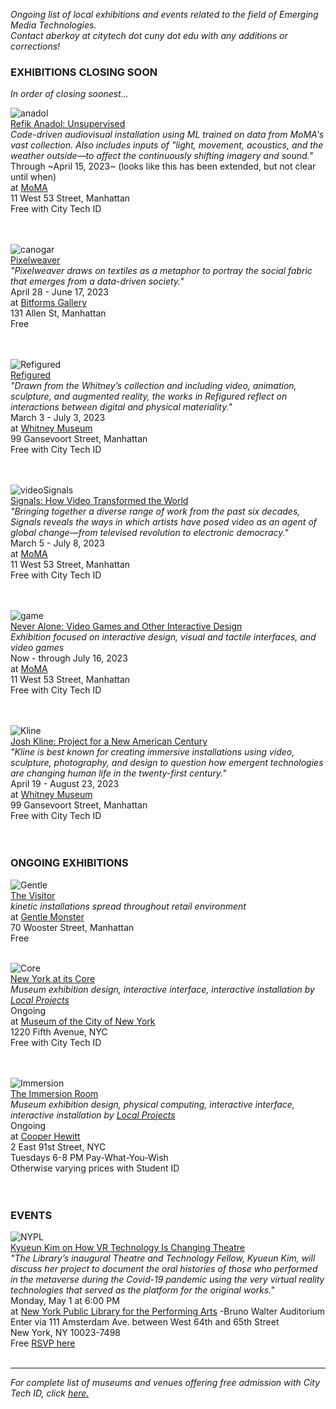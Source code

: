 _Ongoing list of local exhibitions and events related to the field of Emerging Media Technologies.    
Contact aberkoy at citytech dot cuny dot edu with any additions or corrections!_
  

### EXHIBITIONS CLOSING SOON    
_In order of closing soonest..._ 
  
  


![anadol](http://press.moma.org/wp-content/uploads/2022/11/K4A6064_edit_2000px.jpeg)  
[Refik Anadol: Unsupervised](https://www.moma.org/calendar/exhibitions/5535)    
_Code-driven audiovisual installation using ML trained on data from MoMA's vast collection. Also includes inputs of "light, movement, acoustics, and the weather outside—to affect the continuously shifting imagery and sound."_  
Through ~April 15, 2023~ (looks like this has been extended, but not clear until when)   
at [MoMA](https://www.moma.org/)      
11 West 53 Street, Manhattan   
Free with City Tech ID     
 <br/><br/>   
  
 
 ![canogar](https://www.danielcanogar.com/contenido/galeria/canogar-CHYRON-PROJECTION-STUDIODANIELCANOGAR-2022.jpg)  
[Pixelweaver](https://bitforms.art/exhibition/pixelweaver-daniel-canogar/)  
_"Pixelweaver draws on textiles as a metaphor to portray the social fabric that emerges from a data-driven society."_  
April 28 - June 17, 2023  
at [Bitforms Gallery](https://bitforms.art/)     
131 Allen St, Manhattan   
Free    
<br/><br/> 
 
 ![Refigured](https://whitneymedia.org/assets/image/828493/RachelRossin_The_Maw_Of_1_edited_web.png)  
[Refigured](https://whitney.org/exhibitions/refigured)      
_"Drawn from the Whitney’s collection and including video, animation, sculpture, and augmented reality, the works in Refigured reflect on interactions between digital and physical materiality."_    
March 3 - July 3, 2023  
at [Whitney Museum](http://whitney.org)   
99 Gansevoort Street, Manhattan   
Free with City Tech ID      
 <br/><br/>    
 
 ![videoSignals](https://press.moma.org/wp-content/uploads/2022/10/Signals_Press-Image_699.2019_Ming-Wong.jpg)  
[Signals: How Video Transformed the World](https://www.moma.org/calendar/exhibitions/5224)    
_"Bringing together a diverse range of work from the past six decades, Signals reveals the ways in which artists have posed video as an agent of global change—from televised revolution to electronic democracy."_  
March 5 - July 8, 2023   
at [MoMA](https://www.moma.org/)      
11 West 53 Street, Manhattan   
Free with City Tech ID     
 <br/><br/>  
 
 
  ![game](https://press.moma.org/wp-content/uploads/2022/09/IN2500_002_CCCR-Press-Site-2000x1429.jpg)  
[Never Alone: Video Games and Other Interactive Design](https://www.moma.org/calendar/exhibitions/5453)    
_Exhibition focused on interactive design, visual and tactile interfaces, and video games_  
Now - through July 16, 2023   
at [MoMA](https://www.moma.org/)      
11 West 53 Street, Manhattan   
Free with City Tech ID     
 <br/><br/>  
 
 ![Kline](https://whitneymedia.org/assets/image/827935/large__Key-Image_-20181120-_MG_4061_web.jpg)  
[Josh Kline: Project for a New American Century](https://whitney.org/exhibitions/josh-kline)      
_"Kline is best known for creating immersive installations using video, sculpture, photography, and design to question how emergent technologies are changing human life in the twenty-first century."_    
April 19 - August 23, 2023  
at [Whitney Museum](http://whitney.org)   
99 Gansevoort Street, Manhattan   
Free with City Tech ID      
 <br/><br/>      

 

### ONGOING EXHIBITIONS 
![Gentle](https://video-images.vice.com/_uncategorized/1540831407391-Gentle-Monster-New-York-FS_1.jpeg?resize=1575:*)      
[The Visitor](https://garage.vice.com/en_us/article/bj49n8/gentle-monster-sunglasses-store)    
_kinetic installations spread throughout retail environment_          
at [Gentle Monster](https://www.gentlemonster.com/)      
70 Wooster Street, Manhattan  
Free
<br/><br/> 

![Core](https://untappedcities.com/wp-content/uploads/2016/11/New-York-At-Its-Core-Exhibition-Museum-of-the-City-of-New-York-408.jpg)  
[New York at its Core](http://thecreatorsproject.vice.com/blog/redesign-new-york-city-museum-experience)    
_Museum exhibition design, interactive interface, interactive installation by [Local Projects](http://localprojects.com)_  
Ongoing      
at [Museum of the City of New York](http://mcny.org/nyatitscore)    
1220 Fifth Avenue, NYC  
Free with City Tech ID      
 <br/><br/>

![Immersion](https://www.cooperhewitt.org/wp-content/uploads/2014/10/Instagram_slider_2001w-e1456870197713.jpg)    
[The Immersion Room](https://www.cooperhewitt.org/events/current-exhibitions/immersion-room/)   
_Museum exhibition design, physical computing, interactive interface, interactive installation by [Local Projects](http://localprojects.com)_    
Ongoing       
at [Cooper Hewitt](http://www.cooperhewitt.org)   
2 East 91st Street, NYC  
Tuesdays 6-8 PM Pay-What-You-Wish   
Otherwise varying prices with Student ID    
  <br/><br/>     
         


### EVENTS      
  
![NYPL](https://img.evbuc.com/https%3A%2F%2Fcdn.evbuc.com%2Fimages%2F424385809%2F160842161651%2F1%2Foriginal.20230113-200710?w=940&auto=format%2Ccompress&q=75&sharp=10&rect=0%2C1162%2C3738%2C1869&s=0a0438955e1d1edb286fbf7b6fdc36d1)    
[Kyueun Kim on How VR Technology Is Changing Theatre](https://www.eventbrite.com/e/kyueun-kim-on-how-vr-technology-is-changing-theatre-tickets-515183887877)   
_"The Library’s inaugural Theatre and Technology Fellow, Kyueun Kim, will discuss her project to document the oral histories of those who performed in the metaverse during the Covid-19 pandemic using the very virtual reality technologies that served as the platform for the original works."_    
Monday, May 1 at 6:00 PM     
at [New York Public Library for the Performing Arts](https://www.nypl.org/locations/lpa) -Bruno Walter Auditorium   
Enter via 111 Amsterdam Ave. between West 64th and 65th Street   
New York, NY 10023-7498          
Free [RSVP here](https://www.eventbrite.com/e/kyueun-kim-on-how-vr-technology-is-changing-theatre-tickets-515183887877) 
  <br/><br/>  

    


  
------- 
  
_For complete list of museums and venues offering free admission with City Tech ID, click [here.](https://www.cuny.edu/academics/current-initiatives/cuny-arts/#p9)_
  
  

   
